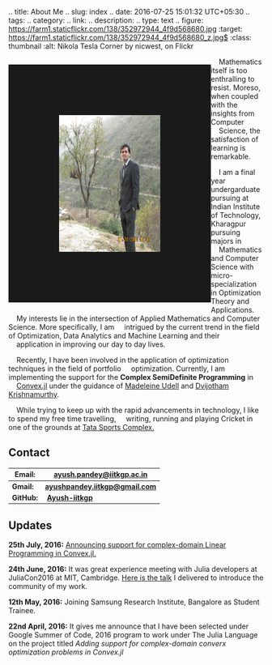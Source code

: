  
.. title: About Me 
.. slug: index
.. date: 2016-07-25 15:01:32 UTC+05:30
.. tags: 
.. category: 
.. link: 
.. description: 
.. type: text
.. figure: https://farm1.staticflickr.com/138/352972944_4f9d568680.jpg
   :target: https://farm1.staticflickr.com/138/352972944_4f9d568680_z.jpg$
   :class: thumbnail
   :alt: Nikola Tesla Corner by nicwest, on Flickr

 
<div>
    <p style="float: left;"><img src="/images/profile.jpg" height="270px" width="200px" border="100px"></p>
    <p>&nbsp;&nbsp;&nbsp;&nbsp;Mathematics itself is too enthralling to resist. Moreso, when coupled with the insights from Computer &nbsp;&nbsp;&nbsp;&nbsp;Science, the satisfaction of learning is remarkable.


&nbsp;&nbsp;&nbsp;&nbsp;I am a final year undergarduate pursuing at Indian Institute of Technology, Kharagpur pursuing majors in &nbsp;&nbsp;&nbsp;&nbsp;Mathematics and Computer Science with micro-specialization in Optimization Theory and Applications. &nbsp;&nbsp;&nbsp;&nbsp;My interests lie in the intersection of Applied Mathematics and Computer Science. More specifically, I am &nbsp;&nbsp;&nbsp;&nbsp;intrigued by the current trend in the field of Optimization, Data Analytics and Machine Learning and their &nbsp;&nbsp;&nbsp;&nbsp;application in improving our day to day lives. 

&nbsp;&nbsp;&nbsp;&nbsp;Recently, I have been involved in the application of optimization techniques in the field of portfolio &nbsp;&nbsp;&nbsp;&nbsp;optimization. Currently, I am implementing the support for the **Complex SemiDefinite Programming** in &nbsp;&nbsp;&nbsp;&nbsp;[Convex.jl](http://convexjl.readthedocs.io/en/latest/) under the guidance of [Madeleine Udell](https://people.orie.cornell.edu/mru8/) and [Dvijotham Krishnamurthy](http://www.its.caltech.edu/~dvij/).

&nbsp;&nbsp;&nbsp;&nbsp;While trying to keep up with the rapid advancements in technology, I like to spend my free time travelling, &nbsp;&nbsp;&nbsp;&nbsp;writing, running and playing Cricket in one of the grounds at [Tata Sports Complex.](https://wiki.metakgp.org/w/Tata_Sports_Complex)</p>




## Contact 
**Email:** | **ayush.pandey@iitkgp.ac.in**
------------ | -------------
**Gmail:** | **ayushpandey.iitkgp@gmail.com**
**GitHub:** | &nbsp;[**Ayush-iitkgp**](http://github.com/Ayush-iitkgp)


## Updates

**25th July, 2016:** [Announcing support for complex-domain Linear Programming in Convex.jl.](http://ayush-iitkgp.rhcloud.com/announcing-support-for-complex-domain-linear-programming-problem-in-convex-jl/)

**24th June, 2016:** It was great experience meeting with Julia developers at JuliaCon2016 at MIT, Cambridge. [Here is the talk](https://www.youtube.com/watch?v=fHG4uEOlMbY) I delivered to introduce the community of my work.

**12th May, 2016:** Joining Samsung Research Institute, Bangalore as Student Trainee.

**22nd April, 2016:** It gives me announce that I have been selected under Google Summer of Code, 2016 program to work under The Julia Language on the project titled *Adding support for complex-domain converx optimization problems in Convex.jl*
